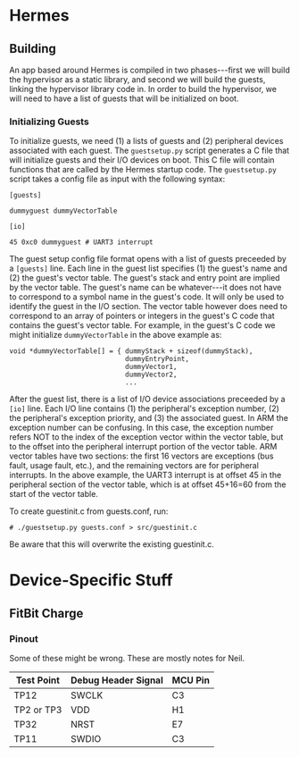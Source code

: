 


Hermes
======


Building
--------

An app based around Hermes is compiled in two phases---first we will build the
hypervisor as a static library, and second we will build the guests, linking the
hypervisor library code in. In order to build the hypervisor, we will need to
have a list of guests that will be initialized on boot.


### Initializing Guests

To initialize guests, we need (1) a lists of guests and (2) peripheral devices
associated with each guest. The `guestsetup.py` script generates a C file that
will initialize guests and their I/O devices on boot. This C file will contain
functions that are called by the Hermes startup code. The `guestsetup.py` script
takes a config file as input with the following syntax:


    [guests]

    dummyguest dummyVectorTable

    [io]

    45 0xc0 dummyguest # UART3 interrupt

The guest setup config file format opens with a list of guests preceeded by a
`[guests]` line. Each line in the guest list specifies (1) the guest's name and
(2) the guest's vector table. The guest's stack and entry point are implied by
the vector table. The guest's name can be whatever---it does not have to
correspond to a symbol name in the guest's code. It will only be used to
identify the guest in the I/O section. The vector table however does need to
correspond to an array of pointers or integers in the guest's C code that
contains the guest's vector table. For example, in the guest's C code we might
initialize `dummyVectorTable` in the above example as:

    void *dummyVectorTable[] = { dummyStack + sizeof(dummyStack),
                                 dummyEntryPoint,
                                 dummyVector1,
                                 dummyVector2,
                                 ...



After the guest list, there is a list of I/O device associations preceeded by a
`[io]` line. Each I/O line contains (1) the peripheral's exception number, (2)
the peripheral's exception priority, and (3) the associated guest. In ARM the
exception number can be confusing. In this case, the exception number refers NOT
to the index of the exception vector within the vector table, but to the offset
into the peripheral interrupt portion of the vector table. ARM vector tables
have two sections: the first 16 vectors are exceptions (bus fault, usage fault,
etc.), and the remaining vectors are for peripheral interrupts. In the above
example, the UART3 interrupt is at offset 45 in the peripheral section of the
vector table, which is at offset 45+16=60 from the start of the vector table.

To create guestinit.c from guests.conf, run:

    # ./guestsetup.py guests.conf > src/guestinit.c

Be aware that this will overwrite the existing guestinit.c.


# Device-Specific Stuff

## FitBit Charge

### Pinout

Some of these might be wrong. These are mostly notes for Neil.



 | Test Point   | Debug Header Signal | MCU Pin |
 |--------------|---------------------|---------|
 | TP12         | SWCLK               | C3      |
 | TP2 or TP3   | VDD                 | H1      |
 | TP32         | NRST                | E7      |
 | TP11         | SWDIO               | C3      |
